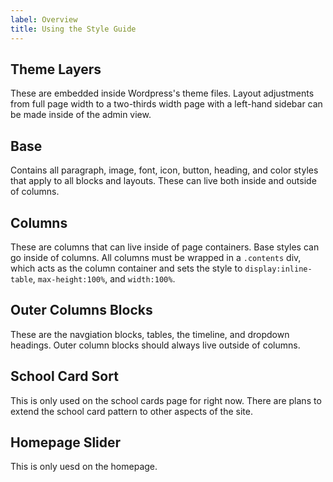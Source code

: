 ```yaml
---
label: Overview
title: Using the Style Guide
---
```


## Theme Layers

These are embedded inside Wordpress's theme files. Layout adjustments from full page width to a two-thirds width page with a left-hand sidebar can be made inside of the admin view. 

## Base

Contains all paragraph, image, font, icon, button, heading, and color styles that apply to all blocks and layouts. These can live both inside and outside of columns.

## Columns

These are columns that can live inside of page containers. Base styles can go inside of columns. All columns must be wrapped in a <code>.contents</code> div, which acts as the column container and sets the style to <code>display:inline-table</code>, <code>max-height:100%</code>, and <code>width:100%</code>.  

## Outer Columns Blocks

These are the navgiation blocks, tables, the timeline, and dropdown headings. Outer column blocks should always live outside of columns. 

## School Card Sort

This is only used on the school cards page for right now. There are plans to extend the school card pattern to other aspects of the site. 

## Homepage Slider

This is only uesd on the homepage.